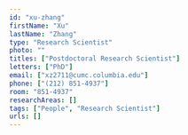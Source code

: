 ```yaml
---
id: "xu-zhang"
firstName: "Xu"
lastName: "Zhang"
type: "Research Scientist"
photo: ""
titles: ["Postdoctoral Research Scientist"]
letters: ["PhD"]
email: ["xz2711@cumc.columbia.edu"]
phone: ["(212) 851-4937"]
room: "851-4937"
researchAreas: []
tags: ["People", "Research Scientist"]
urls: []
---
```

